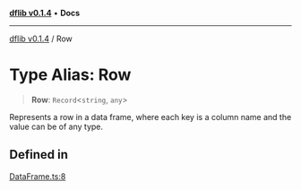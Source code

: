[**dflib v0.1.4**](../README.md) • **Docs**

***

[dflib v0.1.4](../globals.md) / Row

# Type Alias: Row

> **Row**: `Record`\<`string`, `any`\>

Represents a row in a data frame, where each key is a column name and the value can be of any type.

## Defined in

[DataFrame.ts:8](https://github.com/digital-codes/dfLib/blob/ebc91fc915d701f148973b3fed97422c1a369a37/src/DataFrame.ts#L8)

